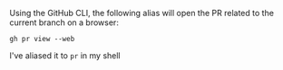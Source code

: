 Using the GitHub CLI, the following alias will open the PR related to the current branch on a browser:

`gh pr view --web`

I've aliased it to `pr` in my shell
